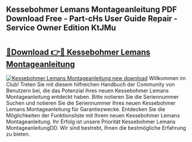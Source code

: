 ## Kessebohmer Lemans Montageanleitung PDF Download Free - Part-cHs User Guide Repair - Service Owner Edition KtJMu

# <h2><a href="http://df747wc.blite.top/?on=Kessebohmer+Lemans+Montageanleitung">🔗Download 👉🔴 Kessebohmer Lemans Montageanleitung</a></h2>

[![Kessebohmer Lemans Montageanleitung new download](https://i.imgur.com/lujVjoI.png)](http://df747wc.blite.top/?on=Kessebohmer+Lemans+Montageanleitung)
Willkommen im Club! Treten Sie mit diesem hilfreichen Handbuch der Community von Benutzern bei, die das Potenzial ihres neuen Kessebohmer Lemans Montageanleitung entdeckt haben. Bitte notieren Sie die Seriennummer Suchen und notieren Sie die Seriennummer Ihres neuen Kessebohmer Lemans Montageanleitung für Garantiezwecke. Entdecken Sie die Möglichkeiten der Funktionsliste mit Ihrem neuen Kessebohmer Lemans Montageanleitung. Ihr Erfolg ist unsere Priorität Kessebohmer Lemans MontageanleitungDD. Wir sind bestrebt, Ihnen die bestmögliche Erfahrung zu bieten.
